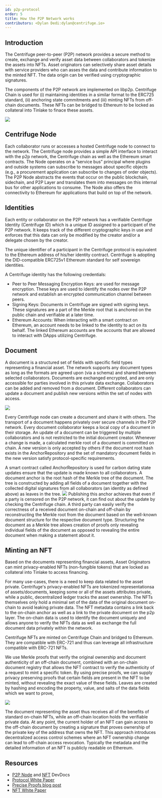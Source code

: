 ```yaml
---
id: p2p-protocol
order: 5
title: How the P2P Network works
contributors: <Dylan Dedi:dylan@centrifuge.io>
---
```


## Introduction

The Centrifuge peer-to-peer (P2P) network provides a secure method to create, exchange and verify asset data between collaborators and tokenize the assets into NFTs. Asset originators can selectively share asset details with service providers who can asses the data and contribute information to the minted NFT. The data origin can be verified using cryptographic signatures.

The components of the P2P network are implemented on libp2p. Centrifuge Chain is used for (i) maintaining identities in a similar format to the ERC725 standard, (ii) anchoring state commitments and (iii) minting NFTs from off-chain documents. These NFTs can be bridged to Ethereum to be locked as collateral into Tinlake to finace these assets.

![](https://storage.googleapis.com/centrifuge-hackmd/upload_dfd8d8b67c8f6507b946c7473dc702c7.png)

## Centrifuge Node

Each collaborator runs or accesses a hosted Centrifuge node to connect to the network. The Centrifuge node provides a simple API interface to interact with the p2p network, the Centrifuge chain as well as the Ethereum smart contracts. The Node operates on a “service bus” principal where plugins and outside systems can subscribe to messages about specific objects (e.g., a procurement application can subscribe to changes of order objects). The P2P Node abstracts the events that occur on the public blockchain, sidechain, and P2P Layer and translates them into messages on this internal bus for other applications to consume. The Node also offers the connectivity to Ethereum for applications that build on top of the network.

## Identities

Each entity or collaborator on the P2P network has a verifiable Centrifuge Identity (Centrifuge ID) which is a unique ID assigned to a participant of the P2P network. It keeps track of the different cryptographic keys in use and enforces that this data can only be modified by the creator and/or a delegate chosen by the creator.

The unique identifier of a participant in the Centrifuge protocol is equivalent to the Ethereum address of his/her identity contract. Centrifuge is adopting the DID-compatible ERC725v1 Ethereum standard for self sovereign identities.

A Centrifuge identity has the following credentials:

- Peer to Peer Messaging Encryption Keys: are used for message encryption. These keys are used to identify the nodes over the P2P network and establish an encrypted communication channel between peers.
- Signing Keys: Documents in Centrifuge are signed with signing keys. These signatures are a part of the Merkle root that is anchored on the public chain and verifiable at a later time.
- Ethereum Accounts: When interacting with a smart contract on Ethereum, an account needs to be linked to the identity to act on its behalf. The linked Ethereum accounts are the accounts that are allowed to interact with DApps utilizing Centrifuge.

## Document

A document is a structured set of fields with specific field types representing a financial asset. The network supports any document types as long as the formats are agreed upon (via a schema) and shared between selected collaborators. Documents are exchanged encrypted, and are only accessible for parties involved in this private data exchange. Collaborators can be added and removed from a document. Different collaborators can update a document and publish new versions within the set of nodes with access.

![](https://storage.googleapis.com/centrifuge-hackmd/upload_81ec42645c03abeabe14b15adf24780f.png)

Every Centrifuge node can create a document and share it with others. The transport of a document happens privately over secure channels in the P2P network. Every document collaborator keeps a local copy of a document in their storage. An update of a document can be triggered by multiple collaborators and is not restricted to the initial document creator. Whenever a change is made, a calculated merkle root of a document is committed on chain. A new version is only accepted by others if the document root hash exists in the AnchorRepository and the set of mandatory document fields in the new version satisfy protocol-specific requirements.

A smart contract called AnchorRepository is used for carbon dating state updates ensure that the update is made known to all collaborators. A document anchor is the root hash of the Merkle tree of the document. The tree is constructed by adding all fields of a document together with the collected digital signatures from all collaborators (an identity as defined above) as leaves in the tree.
![](https://storage.googleapis.com/centrifuge-hackmd/upload_c536a5a48472227b3f073ce9be060dac.png)
Publishing this anchor achieves that even if a party is censored on the P2P network, it can find out about the update by checking the Centrifuge chain. A third party can easily verify the correctness of a received document on-chain and off-chain by reconstructing the Merkle root from the document based on the well-known document structure for the respective document type. Structuring the document as a Merkle tree allows creation of proofs only revealing individual fields of the document as opposed to revealing the entire document when making a statement about it.

## Minting an NFT

Based on the documents representing financial assets, Asset Originators can mint privacy-enabled NFTs (non-fungible tokens) that are locked as collateral into Tinlake to access financing.

For many use-cases, there is a need to keep data related to the asset private. Centrifuge's privacy-enabled NFTs are tokenized representationsa of assets/documents, keeping some or all of the assets attributes private, while a public, decentralized ledger tracks the asset ownership. The NFTs themselves only hold a minimal set of the data of the original document on-chain to avoid leaking private data. The NFT metadata contains a link back to the on-chain anchor as well as a link to the private document on the p2p layer. The on-chain data is used to identify the document uniquely and allows anyone to verify the NFTs data as well as exchange the full document data privately within the network.

Centrifuge NFTs are minted on Centrifuge Chain and bridged to Ethereum. They are compatible with ERC-721 and thus can leverage all infrastructure compatible with ERC-721 NFTs.

We use Merkle proofs that verify the original ownership and document authenticity of an off-chain document, combined with an on-chain document registry that allows the NFT contract to verify the authenticity of a request to mint a specific token. By using precise proofs, we can supply privacy preserving proofs that certain fields are present in the NFT to be minted, without revealing the exact value of these fields. Leaves are created by hashing and encoding the property, value, and salts of the data fields which we want to prove,

![](https://storage.googleapis.com/centrifuge-hackmd/upload_9dbcbd4a0443c9e3446c07968ad47cfb.png)

The document representing the asset thus receives all of the benefits of standard on-chain NFTs, while an off-chain location holds the verifiable private data. At any point, the current holder of an NFT can gain access to the off-chain document by creating a signature that proves ownership of the private key of the address that owns the NFT. This approach introduces decentralized access control schemes where an NFT ownership change can lead to off-chain access revocation. Typically the metadata and the detailed information of an NFT is publicly readable on Ethereum.

## Resources

- [P2P Node](https://developer.centrifuge.io/cent-node/) and [NFT](https://developer.centrifuge.io/nfts/overview/introduction/) DevDocs
- [Protocol White Paper](https://staticw.centrifuge.io/assets/centrifuge_os_protocol_paper.pdf)
- [Precise Proofs blog post](https://medium.com/centrifuge/introducing-precise-proofs-create-validate-field-level-merkle-proofs-a31af9220df0)
- [NFT White Paper](https://github.com/centrifuge/paper-privacy-enabled-nfts/releases/download/v1.01/paper-privacy-enabled-nfts.pdf)
